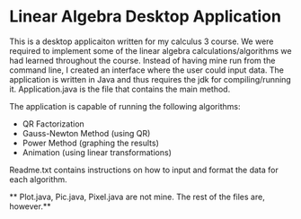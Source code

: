 # Linear Algebra Desktop Application

This is a desktop applicaiton written for my calculus 3 course. We were required to implement some of the linear algebra calculations/algorithms we had learned throughout the course. Instead of having mine run from the command line, I created an interface where the user could input data. The application is written in Java and thus requires the jdk for compiling/running it. Application.java is the file that contains the main method.

The application is capable of running the following algorithms:
* QR Factorization
* Gauss-Newton Method (using QR)
* Power Method (graphing the results)
* Animation (using linear transformations)

Readme.txt contains instructions on how to input and format the data for each algorithm.

** Plot.java, Pic.java, Pixel.java are not mine. The rest of the files are, however.**
